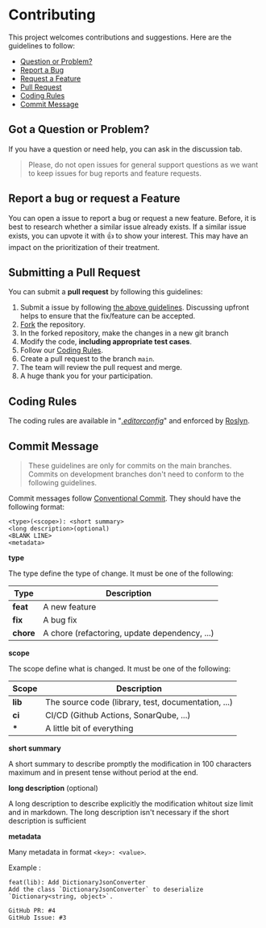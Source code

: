 # Contributing

This project welcomes contributions and suggestions. Here are the guidelines to follow:
- [Question or Problem?](#question)
- [Report a Bug](#issue)
- [Request a Feature](#issue)
- [Pull Request](#pull-request)
- [Coding Rules](#rules)
- [Commit Message](#commit)

## <a name="question"></a> Got a Question or Problem?

If you have a question or need help, you can ask in the discussion tab.

> Please, do not open issues for general support questions as we want to keep issues for bug reports and feature requests.

## <a name="issue"></a> Report a bug or request a Feature

You can open a issue to report a bug or request a new feature. Before, it is best to research whether a similar issue already exists. If a similar issue exists, you can upvote it with 👍 to show your interest. This may have an impact on the prioritization of their treatment.

## <a name="pull-request"></a> Submitting a Pull Request

You can submit a **pull request** by following this guidelines:

1. Submit a issue by following [the above guidelines](#issue). Discussing upfront helps to ensure that the fix/feature can be accepted.
2. [Fork](https://docs.github.com/en/github/getting-started-with-github/fork-a-repo) the repository.
3. In the forked repository, make the changes in a new git branch
4. Modify the code, **including appropriate test cases**.
5. Follow our [Coding Rules](#rules).
6. Create a pull request to the branch `main`.
7. The team will review the pull request and merge.
8. A huge thank you for your participation.


## <a name="rules"></a> Coding Rules

The coding rules are available in "*[.editorconfig](.editorconfig)*" and enforced by [Roslyn](https://learn.microsoft.com/en-us/dotnet/fundamentals/code-analysis/overview). 

## <a name="commit"></a> Commit Message

> These guidelines are only for commits on the main branches. Commits on development branches don't need to conform to the following guidelines.

Commit messages follow [Conventional Commit](https://www.conventionalcommits.org). They should have the following format:
```
<type>(<scope>): <short summary>
<long description>(optional)
<BLANK LINE>
<metadata>
```

**type**

The type define the type of change. It must be one of the following:

| Type      | Description                                       |
|-----------|---------------------------------------------------|
| **feat**  | A new feature                                     |
| **fix**   | A bug fix                                         |
| **chore** | A chore (refactoring, update dependency, ...)     |

**scope**

The scope define what is changed. It must be one of the following:

| Scope     | Description                                         |
|-----------|-----------------------------------------------------|
| **lib**   | The source code (library, test, documentation, ...) |
| **ci**    | CI/CD (Github Actions, SonarQube, ...)              |
| **\***    | A little bit of everything                          |

**short summary**

A short summary to describe promptly the modification in 100 characters maximum and in present tense without period at the end.

**long description** (optional)

A long description to describe explicitly the modification whitout size limit and in markdown. The long description isn't necessary if the short description is sufficient

**metadata**

Many metadata in format `<key>: <value>`.

Example :
```
feat(lib): Add DictionaryJsonConverter
Add the class `DictionaryJsonConverter` to deserialize `Dictionary<string, object>`.

GitHub PR: #4
GitHub Issue: #3
```
